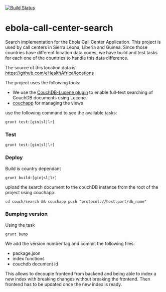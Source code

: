 [![Build Status](https://travis-ci.org/eHealthAfrica/ebola-call-center-search.svg?branch=sprintly%2Fitem%2F724)](https://travis-ci.org/eHealthAfrica/ebola-call-center-search)

ebola-call-center-search
========================

Search implementation for the Ebola Call Center Application.
This project is used by call centers in Sierra Leona, Liberia and Guinea.
Since those countries have different location data codes, we have build and test tasks
for each one of the countries to handle this data difference.

The source of this location data is: https://github.com/eHealthAfrica/locations

The project uses the following tools:

- We use the [CouchDB-Lucene plugin](https://github.com/rnewson/couchdb-lucene) to enable full-text searching of CouchDB documents using Lucene.
- [couchapp]( https://github.com/couchapp/couchapp) for managing the views


use the following command to see the available tasks:

```shell
grunt test:[gin|sl|lr]
```

### Test

```shell
grunt test:[gin|sl|lr]
```

### Deploy

Build is country dependant

```shell
grunt build:[gin|sl|lr]
```

upload the search document to the couchDB instance
from the root of the project using couchapp:

```shell
cd couch/search && couchapp push "protocol://host:port/db_name"
```

### Bumping version
Using the task

```shell
grunt bump
```

We add the version number tag and commit the following files:
- package.json
- index functions
- couchdb document id

This allows to decouple frontend from backend and being able to
index a new index with breaking changes without breaking the frontend.
Then frontend has to be updated once the new index is ready.
